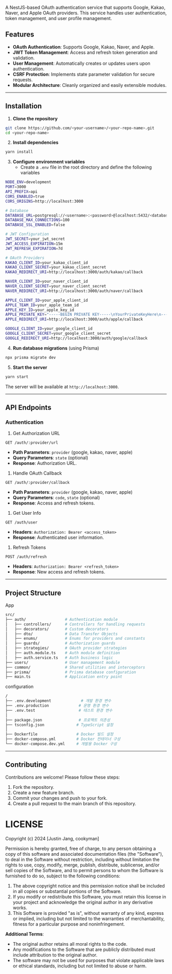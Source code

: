 A NestJS-based OAuth authentication service that supports Google, Kakao, Naver, and Apple OAuth providers. This service handles user authentication, token management, and user profile management.

## Features
- **OAuth Authentication**: Supports Google, Kakao, Naver, and Apple.
- **JWT Token Management**: Access and refresh token generation and validation.
- **User Management**: Automatically creates or updates users upon authentication.
- **CSRF Protection**: Implements state parameter validation for secure requests.
- **Modular Architecture**: Cleanly organized and easily extensible modules.

---
## Installation
1. **Clone the repository**
```bash
git clone https://github.com/<your-username>/<your-repo-name>.git
cd <your-repo-name>
```

2. **Install dependencies**
```bash
yarn install
```

3. **Configure environment variables**
    - Create a `.env` file in the root directory and define the following variables
```bash
NODE_ENV=development
PORT=3000
API_PREFIX=api
CORS_ENABLED=true
CORS_ORIGINS=http://localhost:3000

# Database
DATABASE_URL=postgresql://<username>:<password>@localhost:5432/<database_name>
DATABASE_MAX_CONNECTIONS=100
DATABASE_SSL_ENABLED=false

# JWT Configuration
JWT_SECRET=your_jwt_secret
JWT_ACCESS_EXPIRATION=15m
JWT_REFRESH_EXPIRATION=7d

# OAuth Providers
KAKAO_CLIENT_ID=your_kakao_client_id
KAKAO_CLIENT_SECRET=your_kakao_client_secret
KAKAO_REDIRECT_URI=http://localhost:3000/auth/kakao/callback

NAVER_CLIENT_ID=your_naver_client_id
NAVER_CLIENT_SECRET=your_naver_client_secret
NAVER_REDIRECT_URI=http://localhost:3000/auth/naver/callback

APPLE_CLIENT_ID=your_apple_client_id
APPLE_TEAM_ID=your_apple_team_id
APPLE_KEY_ID=your_apple_key_id
APPLE_PRIVATE_KEY="-----BEGIN PRIVATE KEY-----\nYourPrivateKeyHere\n-----END PRIVATE KEY-----"
APPLE_REDIRECT_URI=http://localhost:3000/auth/apple/callback

GOOGLE_CLIENT_ID=your_google_client_id
GOOGLE_CLIENT_SECRET=your_google_client_secret
GOOGLE_REDIRECT_URI=http://localhost:3000/auth/google/callback
```

4. **Run database migrations** (using Prisma)
```bash
npx prisma migrate dev
```

5. **Start the server**
```bash
yarn start
```

The server will be available at `http://localhost:3000`.

---
## API Endpoints

### **Authentication**
1. Get Authorization URL
```http
GET /auth/:provider/url
```
- **Path Parameters**: `provider` (google, kakao, naver, apple)
- **Query Parameters**: `state` (optional)
- **Response**: Authorization URL.

1. Handle OAuth Callback
```http
GET /auth/:provider/callback
```
- **Path Parameters**: `provider` (google, kakao, naver, apple)
- **Query Parameters**: `code`, `state` (optional)
- **Response**: Access and refresh tokens.

1. Get User Info
```http
GET /auth/user
```
- **Headers**: `Authorization: Bearer <access_token>`
- **Response**: Authenticated user information.

1. Refresh Tokens
```http
POST /auth/refresh
```
-  **Headers**: `Authorization: Bearer <refresh_token>`
- **Response**: New access and refresh tokens.

---
## Project Structure
App
```bash
src/
├── auth/                 # Authentication module
│   ├── controllers/      # Controllers for handling requests
│   ├── decorators/       # Custom decorators
│   ├── dto/              # Data Transfer Objects
│   ├── enums/            # Enums for providers and constants
│   ├── guards/           # Authorization guards
│   ├── strategies/       # OAuth provider strategies
│   ├── auth.module.ts    # Auth module definition
│   ├── auth.service.ts   # Auth business logic
├── users/                # User management module
├── common/               # Shared utilities and interceptors
├── prisma/               # Prisma database configuration
├── main.ts               # Application entry point
```

configuration
```bash
/
├── .env.development             # 개발 환경 변수
├── .env.production             # 운영 환경 변수
├── .env.test                   # 테스트 환경 변수
│
├── package.json                # 프로젝트 의존성
├── tsconfig.json              # TypeScript 설정
│
├── Dockerfile                 # Docker 빌드 설정
├── docker-compose.yml         # Docker 컨테이너 구성
└── docker-compose.dev.yml     # 개발용 Docker 구성
```

--- 
## Contributing

Contributions are welcome! Please follow these steps:

1. Fork the repository.
2. Create a new feature branch.
3. Commit your changes and push to your fork.
4. Create a pull request to the main branch of this repository.

# LICENSE

Copyright (c) 2024 [Justin Jang, cookyman]

Permission is hereby granted, free of charge, to any person obtaining a copy of this software and associated documentation files (the "Software"), to deal in the Software without restriction, including without limitation the rights to use, copy, modify, merge, publish, distribute, sublicense, and/or sell copies of the Software, and to permit persons to whom the Software is furnished to do so, subject to the following conditions:

1. The above copyright notice and this permission notice shall be included in all copies or substantial portions of the Software.
2. If you modify or redistribute this Software, you must retain this license in your project and acknowledge the original author in any derivative works.
3. This Software is provided "as is", without warranty of any kind, express or implied, including but not limited to the warranties of merchantability, fitness for a particular purpose and noninfringement.

**Additional Terms**:

- The original author retains all moral rights to the code.
- Any modifications to the Software that are publicly distributed must include attribution to the original author.
- The software may not be used for purposes that violate applicable laws or ethical standards, including but not limited to abuse or harm.
